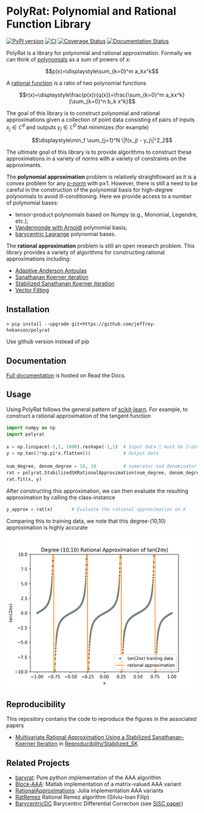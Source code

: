 # PolyRat: Polynomial and Rational Function Library

[![PyPI version](https://badge.fury.io/py/polyrat.svg)](https://badge.fury.io/py/polyrat)
[![CI](https://github.com/jeffrey-hokanson/polyrat/workflows/CI/badge.svg)](https://github.com/jeffrey-hokanson/polyrat/actions?query=workflow%3ACI)
[![Coverage Status](https://coveralls.io/repos/github/jeffrey-hokanson/polyrat/badge.svg?branch=master)](https://coveralls.io/github/jeffrey-hokanson/polyrat?branch=master)
[![Documentation Status](https://readthedocs.org/projects/polyrat/badge/?version=latest)](https://polyrat.readthedocs.io/en/latest/?badge=latest)

PolyRat is a library for polynomial and rational approximation.
Formally we can think of [polynomials](https://en.wikipedia.org/wiki/Polynomial#Polynomial_functions) as a sum of powers of $x$:

$$p(x)=\displaystyle\sum_{k=0}^m a_kx^k$$

A [rational function](https://en.wikipedia.org/wiki/Rational_function) is a ratio of two polynomial functions

$$r(x)=\displaystyle\frac{p(x)}{q(x)}=\frac{\sum_{k=0}^m a_kx^k}{\sum_{k=0}^n b_k x^k}$$

The goal of this library is to construct polynomial and rational approximations
given a collection of point data consisting of pairs of 
inputs $x_j\in \mathbb{C}^d$
and outputs $y_j\in \mathbb{C}^D$
that minimizes (for example)

$$\displaystyle\min_f \sum_{j=1}^N \|f(x_j) - y_j\|^2_2$$

The ultimate goal of this library is to provide algorithms to construct these approximations
in a variety of norms with a variety of constraints on the approximants.


The **polynomial approximation** problem is relatively straightfoward
as it is a convex problem for any [p-norm](https://en.wikipedia.org/wiki/Norm_(mathematics)#p-norm) with p≥1.
However, there is still a need to be careful 
in the construction of the polynomial basis for high-degree polynomials
to avoid ill-conditioning.
Here we provide access to a number of polynomial bases:

* tensor-product polynomials based on Numpy (e.g., Monomial, Legendre, etc.);
* [Vandermonde with Arnoldi](https://arxiv.org/abs/1911.09988) polynomial basis;
* [barycentric Lagrange](https://doi.org/10.1137/S0036144502417715) polynomial bases.

The **rational approximation** problem is still an open research problem.
This library provides a variety of algorithms for constructing rational approximations
including:

* [Adaptive Anderson Antoulas](https://doi.org/10.1137/16M1106122)
* [Sanathanan Koerner iteration](https://doi.org/10.1109/TAC.1963.1105517)
* [Stabilized Sanathanan Koerner iteration](https://arxiv.org/abs/2009.10803)
* [Vector Fitting](https://doi.org/10.1109/61.772353)




## Installation

    > pip install --upgrade git+https://github.com/jeffrey-hokanson/polyrat

Use github version instead of pip

## Documentation

[Full documentation](https://polyrat.readthedocs.io/en/latest/index.html) is hosted on Read the Docs.


## Usage

Using PolyRat follows the general pattern of [scikit-learn](https://scikit-learn.org/stable/).
For example, to construct a rational approximation of the tangent function

```python
import numpy as np
import polyrat

x = np.linspace(-1,1, 1000).reshape(-1,1)  # Input data 🚨 must be 2-dimensional
y = np.tan(2*np.pi*x.flatten())            # Output data

num_degree, denom_degree = 10, 10          # numerator and denominator degrees 
rat = polyrat.StabilizedSKRationalApproximation(num_degree, denom_degree)
rat.fit(x, y)
```

After constructing this approximation, we can then evaluate 
the resulting approximation by calling the class-instance

```python
y_approx = rat(x)		# Evaluate the rational approximation on X
```

Comparing this to training data, we note
that this degree-(10,10) approximation is highly accurate 
<p align="center">
<img src="tan.png" alt="A rational approximation of the tangent function" height="400" style="display: block; margin: 0 auto" />
</p>




## Reproducibility

This repository contains the code to reproduce the figures in the associated papers

* [Multivariate Rational Approximation Using a Stabilized Sanathanan-Koerner Iteration](https://arxiv.org/abs/2009.10803)
  in [Reproducibility/Stabilized_SK](Reproducibility/Stabilized_SK)


## Related Projects

* [baryrat](https://github.com/c-f-h/baryrat): Pure python implementation of the AAA algorithm
* [Block-AAA](https://github.com/nla-group/block_aaa): Matlab implementation of a matrix-valued AAA variant
* [RationalApproximations](https://github.com/billmclean/RationalApproximations): Julia implementation AAA variants
* [RatRemez](https://github.com/sfilip/ratremez) Rational Remez algorithm (Silviu-Ioan Filip)
* [BarycentricDC](https://github.com/sfilip/barycentricDC) Barycentric Differential Correction (see [SISC paper](https://doi.org/10.1137/17M1132409))


